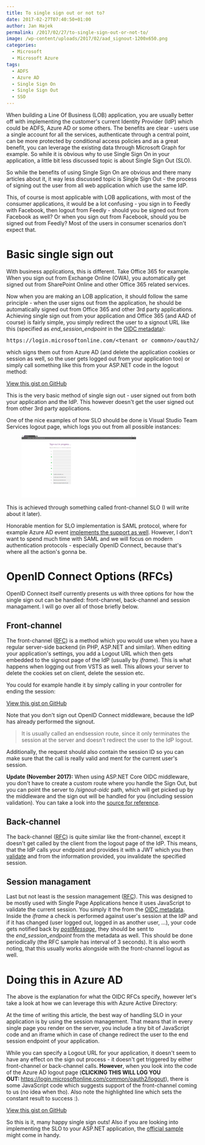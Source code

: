 ```yaml
---
title: To single sign out or not to?
date: 2017-02-27T07:40:50+01:00
author: Jan Hajek
permalink: /2017/02/27/to-single-sign-out-or-not-to/
image: /wp-content/uploads/2017/02/aad_signout-1200x650.png
categories:
  - Microsoft
  - Microsoft Azure
tags:
  - ADFS
  - Azure AD
  - Single Sign On
  - Single Sign Out
  - SSO
---
```


<p>When building a Line Of Business (LOB) application, you are usually better off with implementing the customer's current Identity Provider (IdP) which could be ADFS, Azure AD or some others. The benefits are clear - users use a single account for all the services, authenticate through a central point, can be more protected by conditional access policies and as a great benefit, you can leverage the existing data through Microsoft Graph for example. So while it is obvious why to use Single Sign On in your application, a little bit less discussed topic is about Single Sign Out (SLO).</p>

<!--more-->

<p>So while the benefits of using Single Sign On are obvious and there many articles about it, it way less discussed topic is Single Sign Out - the process of signing out the user from all web application which use the same IdP.</p>

<p>This, of course is most applicable with LOB applications, with most of the consumer applications, it would be a lot confusing - you sign in to Feedly with Facebook, then logout from Feedly - should you be signed out from Facebook as well? Or when you sign out from Facebook, should you be signed out from Feedly? Most of the users in consumer scenarios don't expect that.</p>

<h1>Basic single sign out</h1>

<p>With business applications, this is different. Take Office 365 for example. When you sign out from Exchange Online (OWA), you automatically get signed out from SharePoint Online and other Office 365 related services.</p>

<p>Now when you are making an LOB application, it should follow the same principle - when the user signs out from the application, he should be automatically signed out from Office 365 and other 3rd party applications. Achieving single sign out from your application and Office 365 (and AAD of course) is fairly simple, you simply redirect the user to a signout URL like this (specified as <em>end_session_endpoint</em> in the&nbsp;<a href="https://login.microsoftonline.com/common/.well-known/openid-configuration">OIDC metadata</a>):</p>
<!-- wp:preformatted {"coblocks":[]} -->
<pre class="wp-block-preformatted">https://login.microsoftonline.com/&lt;tenant or common&gt;/oauth2/logout?post_logout_redirect_uri=&lt;optional_uri&gt;</pre>
<!-- /wp:preformatted -->
<p>which signs them out from Azure AD (and delete the application cookies or session as well, so the user gets logged out from your application too) or simply call something like this from your ASP.NET code in the logout method:</p>
<div class="wp-block-coblocks-gist"><script src="https://gist.github.com/hajekj/17ab3a7a18b1ad545ff000252dc35451.js?file=207-1.cs"></script><noscript><a href="https://gist.github.com/hajekj/17ab3a7a18b1ad545ff000252dc35451#file-207-1-cs">View this gist on GitHub</a></noscript></div>

<p>This is the very basic method of single sign out - user signed out from both your application and the IdP. This however doesn't get the user signed out from other 3rd party applications.</p>

<p>One of the nice examples of how SLO should be done is Visual Studio Team Services logout page, which logs you out from all possible instances:</p>
<!-- wp:image {"id":210,"align":"center","linkDestination":"custom","coblocks":[]} -->
<div class="wp-block-image"><figure class="aligncenter"><a href="/uploads/2017/02/vsts_slo.png"><img src="/uploads/2017/02/vsts_slo-300x163.png" alt="" class="wp-image-210"/></a></figure></div>
<!-- /wp:image -->
<p>This is achieved through something called front-channel SLO (I will write about it later).</p>

<p>Honorable mention for SLO implementation is SAML protocol, where for example Azure AD event <a href="https://docs.microsoft.com/en-us/azure/active-directory/develop/active-directory-single-sign-out-protocol-reference">implements the support as well</a>. However, I don't want to spend much time with SAML and we will focus on modern authentication protocols - especially OpenID Connect, because that's where all the action's gonna be.</p>

<h1>OpenID Connect Options (RFCs)</h1>

<p>OpenID Connect itself currently presents us with three options for how the single sign out can be handled: front-channel, back-channel and session managament. I will go over all of those briefly below.</p>

<h2>Front-channel</h2>

<p>The front-channel (<a href="http://openid.net/specs/openid-connect-frontchannel-1_0.html">RFC</a>) is a method which you would use when you have a regular server-side backend (in PHP, ASP.NET and similar). When editing your application's settings, you add a Logout URL which then gets embedded to the signout page of the IdP (usually by <em>iframe</em>). This is what happens when logging out from VSTS as well. This allows your server to delete the cookies set on client, delete the session etc.</p>

<p>You could for example handle it by simply calling in your controller for ending the session:</p>
<div class="wp-block-coblocks-gist"><script src="https://gist.github.com/hajekj/17ab3a7a18b1ad545ff000252dc35451.js?file=207-2.cs"></script><noscript><a href="https://gist.github.com/hajekj/17ab3a7a18b1ad545ff000252dc35451#file-207-2-cs">View this gist on GitHub</a></noscript></div>

<p>Note that you don't sign out OpenID Connect middleware, because the IdP has already performed the signout.</p>
<!-- wp:quote {"coblocks":[]} -->
<blockquote class="wp-block-quote"><p>It is usually called an endsession route, since it only terminates the session at the server and doesn't redirect the user to the IdP logout.</p></blockquote>
<!-- /wp:quote -->
<p>Additionally, the request should also contain the session ID so you can make sure that the call is really valid and ment for the current user's session.</p>

<p><strong>Update (November 2017):</strong> When using ASP.NET Core OIDC middleware, you don't have to create a custom route where you handle the Sign Out, but you can point the server to <em>/signout-oidc</em> path, which will get picked up by the middleware and the sign out will be handled for you (including session validation). You can take a look into the <a href="https://github.com/aspnet/Security/blob/bd07f8b683ce793490d108b2310fa6112953d172/src/Microsoft.AspNetCore.Authentication.OpenIdConnect/OpenIdConnectHandler.cs#L91">source for reference</a>.</p>

<h2>Back-channel</h2>

<p>The back-channel (<a href="https://openid.net/specs/openid-connect-backchannel-1_0.html">RFC</a>) is quite similar like the front-channel, except it doesn't get called by the client from the logout page of the IdP. This means, that the IdP calls your endpoint and provides it with a JWT which you then <a href="https://openid.net/specs/openid-connect-backchannel-1_0.html#Validation">validate</a>&nbsp;and from the information provided, you invalidate the specified session.</p>

<h2>Session managament</h2>

<p>Last but not least is the session management (<a href="https://openid.net/specs/openid-connect-session-1_0.html">RFC</a>). This was designed to be mostly used with Single Page Applications hence it uses JavaScript to validate the current session. You simply it&nbsp;the from the <a href="https://login.microsoftonline.com/common/.well-known/openid-configuration">OIDC metadata</a>. Inside the&nbsp;<em>iframe</em> a check is performed against user's session at the IdP and if it has changed (user logged out, logged in as another user, ...), your code gets notified back by <em><a href="https://developer.mozilla.org/en-US/docs/Web/API/Window/postMessage">postMessage</a></em>, they should be sent to the&nbsp;<em>end_session_endpoint</em> from the metadata as well. This should be done periodically (the RFC sample has interval of 3 seconds). It is also worth noting, that this usually works alongside with the front-channel logout as well.</p>

<h1>Doing this in Azure AD</h1>

<p>The above is the explanation for what the OIDC RFCs specify, however let's take a look at how we can leverage this with Azure Active Directory:</p>

<p>At the time of writing this article, the best way of handling SLO in your application is by using the session management. That means that in every single page you render&nbsp;on the server, you include a tiny bit of JavaScript code and an iframe which in case of change redirect the user to the end session endpoint of your application.</p>

<p>While you can specify a Logout URL for your application, it doesn't seem to have any effect on the sign out process - it doesn't get triggered by either front-channel or back-channel calls.&nbsp;<strong>However</strong>, when you look into the code of the Azure AD logout page (<strong>CLICKING THIS WILL LOG YOU OUT:&nbsp;</strong><a href="https://login.microsoftonline.com/common/oauth2/logout">https://login.microsoftonline.com/common/oauth2/logout</a>), there is some JavaScript code which suggests support of the front-channel coming to us (no idea when tho). Also note the highlighted line which sets the constant result to success :).</p>
<div class="wp-block-coblocks-gist"><script src="https://gist.github.com/hajekj/17ab3a7a18b1ad545ff000252dc35451.js?file=207-3.js"></script><noscript><a href="https://gist.github.com/hajekj/17ab3a7a18b1ad545ff000252dc35451#file-207-3-js">View this gist on GitHub</a></noscript></div>

<p>So this is it, many happy single sign outs! Also if you are looking into implementing the SLO to your ASP.NET application, the <a href="https://github.com/Azure-Samples/active-directory-dotnet-web-single-sign-out">official sample</a> might come in handy.</p>
